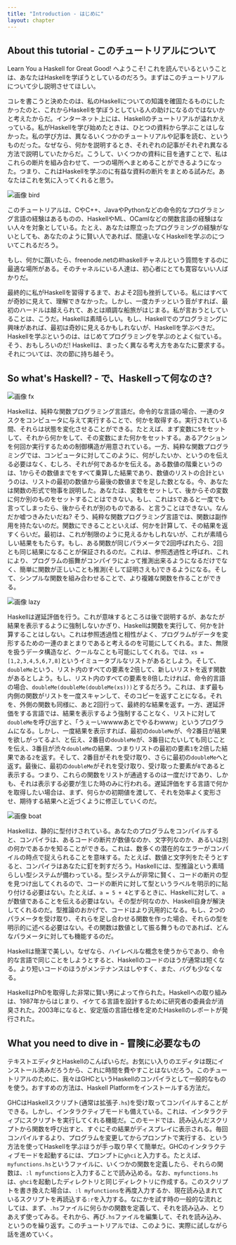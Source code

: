 ```yaml
---
title: "Introduction - はじめに"
layout: chapter
---
```




## About this tutorial - このチュートリアルについて

Learn You a Haskell for Great Good! へようこそ! これを読んでいるということは、あなたはHaskellを学ぼうとしているのだろう。まずはこのチュートリアルについて少し説明させてほしい。

コレを書こうと決めたのは、私のHaskellについての知識を確固たるものにしたかったのと、これからHaskellを学ぼうとしている人の助けになるのではないかと考えたからだ。インターネット上には、Haskellのチュートリアルが溢れかえっている。私がHaskellを学び始めたときは、ひとつの資料から学ぶことはしなかった。私の学び方は、異なるいくつかのチュートリアルや記事を読む、というものだった。なぜなら、何かを説明するとき、それぞれの記事がそれぞれ異なる方法で説明していたからだ。こうして、いくつかの資料に目を通すことで、私はこれらの断片を組み合わせて、一つの場所へまとめることができるようになった。つまり、これはHaskellを学ぶのに有益な資料の断片をまとめる試みだ。あなたはこれを気に入ってくれると思う。

![画像 bird](//s3.amazonaws.com/lyah/bird.png)

このチュートリアルは、CやC++、JavaやPythonなどの命令的なプログラミング言語の経験はあるものの、HaskellやML、OCamlなどの関数言語の経験はない人々を対象としている。たとえ、あなたは際立ったプログラミングの経験がないとしても、あなたのように賢い人であれば、間違いなくHaskellを学ぶのについてこれるだろう。

もし、何かに躓いたら、freenode.netの#haskellチャネルという質問をするのに最適な場所がある。そのチャネルにいる人達は、初心者にとても寛容ないい人ばかりだ。

最終的に私がHaskellを習得するまで、およそ2回も挫折している。私にはすべてが奇妙に見えて、理解できなかった。しかし、一度カチッという音がすれば、最初のハードルは越えられて、あとは順調な船旅がはじまる。私が言おうとしていることは、こうだ。Haskellは素晴らしい。もし、Haskellでのプログラミングに興味があれば、最初は奇妙に見えるかもしれないが、Haskellを学ぶべきだ。Haskellを学ぶというのは、はじめてプログラミングを学ぶのとよく似ている。そう、おもしろいのだ! Haskellは、まったく異なる考え方をあなたに要求する。それについては、次の節に持ち越そう。



## So what's Haskell? - で、Haskellって何なのさ?

![画像 fx](//s3.amazonaws.com/lyah/fx.png)

Haskellは、純粋な関数プログラミング言語だ。命令的な言語の場合、一連のタスクをコンピュータに与えて実行することで、何かを取得する。実行されている間、それらは状態を変化させることができる。たとえば、まず変数に`5`をセットして、それから何かをして、その変数にまた何かをセットする。あるアクションを何回か実行するための制御構造が用意されている。一方、純粋な関数プログラミングでは、コンピュータに対してこのように、何がしたいか、というのを伝える必要はなく、むしろ、それが何であるかを伝える。ある数値の階乗というのは、1からその数値までをすべて乗算した結果であり、数値のリストの合計というのは、リストの最初の数値から最後の数値までを足した数となる。今、あなたは関数の形式で物事を説明した。あなたは、変数をセットして、後からその変数に何か別のものをセットすることはできない。もし、これは`5`であると一度でも言ってしまったら、後からそれが別のものである、と言うことはできない。なんだか嘘つきみたいだね? そう、純粋な関数プログラミング言語では、関数は副作用を持たないのだ。関数にできることといえば、何かを計算して、その結果を返すくらいだ。最初は、これが制限のように見えるかもしれないが、これが素晴らしい結果をもたらす。もし、ある関数が同じパラメータで2回呼ばれたら、2回とも同じ結果になることが保証されるのだ。これは、参照透過性と呼ばれ、これにより、プログラムの振舞がコンパイラによって推測出来るようになるだけでなく、簡単に関数が正しいことも推測(そして証明さえも)できるようになる。そして、シンプルな関数を組み合わせることで、より複雑な関数を作ることができる。

![画像 lazy](//s3.amazonaws.com/lyah/lazy.png)

Haskellは遅延評価を行う。これが意味するところは後で説明するが、あなたが結果を表示するように強制しないかぎり、Haskellは関数を実行して、何かを計算することはしない。これは参照透過性と相性がよく、プログラムがデータを変形するための一連のまとまりであると考えるのを可能にしてくれる。また、無限を扱うデータ構造など、クールなことも可能にしてくれる。では、`xs = [1,2,3,4,5,6,7,8]`というイミュータブルなリストがあるとしよう。そして、`doubleMe`という、リスト内のすべての要素を2倍して、新しいリストを返す関数があるとしよう。もし、リスト内のすべての要素を8倍したければ、命令的言語の場合、`doubleMe(doubleMe(doubleMe(xs)))`とするだろう。これは、まず最も内側の関数がリストを一度スキャンして、そのコピーを返すことになる。それを、外側の関数も同様に、あと2回行って、最終的な結果を返す。一方、遅延評価をする言語では、結果を表示するよう強制することなく、リストに対して`doubleMe`を呼び出すと、「うぇーいwwwwあとでやるわwww」というプログラムになる。しかし、一度結果を表示すれば、最初の`doubleMe`が、今2番目が結果を欲しがってるよ!、と伝え、2番目の`doubleMe`が、3番目にたいしても同じことを伝え、3番目が渋々`doubleMe`の結果、つまりリストの最初の要素`1`を2倍した結果である`2`を返す。そして、2番目がそれを受け取り、さらに最初の`doubleMe`へと返す。最後に、最初の`doubleMe`がそれを受け取り、受け取った要素が`8`であると表示する。つまり、これらの関数をリストが通過するのは一度だけであり、しかも、それは表示する必要が生じた時のみに行われる。遅延評価をする言語で何かを取得したい場合は、まず、何らかの初期値を渡して、それを効率よく変形させ、期待する結果へと近づくように修正していくのだ。

![画像 boat](//s3.amazonaws.com/lyah/boat.png)

Haskellは、静的に型付けされている。あなたのプログラムをコンパイルすると、コンパイラは、あるコードの断片が数値なのか、文字列なのか、あるいは別の何かであるかを知ることができる。これは、数多くの潜在的なエラーがコンパイルの時点で捉えられることを意味する。たとえば、数値と文字列をたそうとすると、コンパイラはあなたに釘を刺すだろう。Haskellには、型推論という素晴らしい型システムが備わっている。型システムが非常に賢く、コードの断片の型を見つけ出してくれるので、コードの断片に対して型というラベルを明示的に貼り付ける必要はない。たとえば、`a = 5 + 4`とするときに、Haskellに対して、`a`が数値であることを伝える必要はない。その型が何なのか、Haskell自身が解決してくれるのだ。型推論のおかげで、コードはより汎用的になる。もし、2つのパラメータを受け取り、それらを足し合わせる関数を作った場合、それらの型を明示的に述べる必要はない。その関数は数値として振る舞うものであれば、どんなパラメータに対しても機能するのだ。

Haskellは簡潔で美しい。なぜなら、ハイレベルな概念を使うからであり、命令的な言語で同じことをしようとすると、Haskellのコードのほうが通常は短くなる。より短いコードのほうがメンテナンスはしやすく、また、バグも少なくなる。

HaskellはPhDを取得した非常に賢い男によって作られた。Haskellへの取り組みは、1987年からはじまり、イケてる言語を設計するために研究者の委員会が消臭された。2003年になると、安定版の言語仕様を定めたHaskellのレポートが発行された。



## What you need to dive in - 冒険に必要なもの

テキストエディタとHaskellのこんぱいらだ。お気にい入りのエディタは既にインストール済みだろうから、これに時間を費やすことはないだろう。このチュートリアルのために、我々はGHCというHaskellのコンパイラとして一般的なものを使う。おすすめの方法は、Haskell Platformをインストールする方法だ。

GHCはHaskellスクリプト(通常は拡張子`.hs`)を受け取ってコンパイルすることができる。しかし、インタラクティブモードも備えている。これは、インタラクティブにスクリプトを実行してくれる機能だ。このモードでは、読み込んだスクリプトから関数を呼び出すと、すぐにその結果がディスプレイに表示される。毎回コンパイルするより、プログラムを変更してからプロンプトで実行する、という方法を使ってHaskellを学ぶほうが手っ取り早くて簡単だ。GHCのインタラクティブモードを起動するには、プロンプトに`ghci`と入力する。たとえば、`myfunctions.hs`というファイルに、いくつかの関数を定義したら、それらの関数は、`:l myfunctions`と入力することで読み込める。なお、`myfunctions.hs`は、`ghci`を起動したディレクトリと同じディレクトリに作成する。このスクリプトを書き換えた場合は、`:l myfunctions`を再度入力するか、現在読み込まれているスクリプトを再読込する`:r`を入力する。なにかを試す時の一般的な流れとしては、まず、`.hs`ファイルに何らかの関数を定義して、それを読み込み、とりあえず使ってみる。それから、再び`.hs`ファイルを編集して、それを読み込み、というのを繰り返す。このチュートリアルでは、このように、実際に試しながら話を進めていく。
